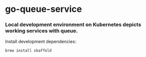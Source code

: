 # go-queue-service

### Local development environment on Kubernetes depicts working services with queue.

Install development dependencies:
```
brew install skaffold
```
